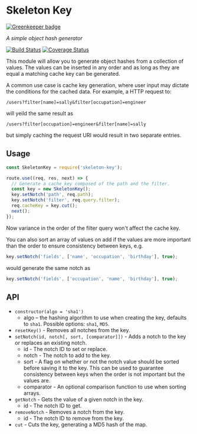 # Skeleton Key

[![Greenkeeper badge](https://badges.greenkeeper.io/elliotttf/skeleton-key.svg)](https://greenkeeper.io/)

_A simple object hash generator_

[![Build Status](https://travis-ci.org/elliotttf/skeleton-key.svg?branch=master)](https://travis-ci.org/elliotttf/skeleton-key)
[![Coverage Status](https://coveralls.io/repos/github/elliotttf/skeleton-key/badge.svg?branch=master)](https://coveralls.io/github/elliotttf/skeleton-key?branch=master)

This module will allow you to generate object hashes from a collection of values.
The values can be inserted in any order and as long as they are equal a matching
cache key can be generated.

A common use case is cache key generation, where user input may dictate the
conditions for the cached data. For example, a HTTP request to:

`/users?filter[name]=sally&filter[occupation]=engineer`

will yeild the same result as

`/users?filter[occupation]=engineer&filter[name]=sally`

but simply caching the request URI would result in two separate entries.

## Usage

```javascript
const SkeletonKey = require('skeleton-key');

route.use((req, res, next) => {
  // Generate a cache key composed of the path and the filter.
  const key = new SkeletonKey();
  key.setNotch('path', req.path);
  key.setNotch('filter', req.query.filter);
  req.cacheKey = key.cut();
  next();
});
```

Now variance in the order of the filter query won't affect the cache key.

You can also sort an array of values on add if the values are more important
than the order to ensure consistency between keys, e.g.

```javascript
key.setNotch('fields', ['name', 'occupation', 'birthday'], true);
```

would generate the same notch as

```javascript
key.setNotch('fields', ['occupation', 'name', 'birthday'], true);
```

## API

* `constructor(algo = 'sha1')`
   * algo – the hashing algorithm to use when creating the key, defaults
     to `sha1`. Possible options: `sha1`, `MD5`.
* `resetKey()` - Removes all notches from the key.
* `setNotch(id, notch[, sort, [comparator]])` - Adds a notch to the key or
  replaces an existing notch.
   * id - The notch ID to set or replace.
   * notch - The notch to add to the key.
   * sort - A flag on whether or not the notch value should be sorted
     before saving it to the key. This can be used to guarantee
     consistency between keys when the order is not important but
     the values are.
   * comparator - An optional comparison function to use when sorting arrays.
* `getNotch` - Gets the value of a given notch in the key.
   * id - The notch ID to get.
* `removeNotch` - Removes a notch from the key.
   * id - The notch ID to remove from the key.
* `cut` - Cuts the key, generating a MD5 hash of the map.

